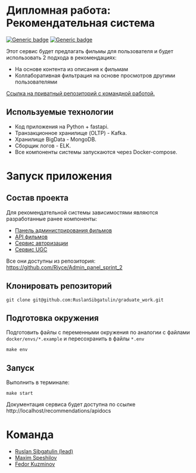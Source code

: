 # Дипломная работа: Рекомендательная система
[![Generic badge](https://img.shields.io/badge/Changelog-<COLOR>.svg)](./CHANGELOG.md)
[![Generic badge](https://img.shields.io/badge/Our-Team-<COLOR>.svg)](#команда)


Этот сервис будет предлагать фильмы для пользователя и будет использовать 2 подхода в рекомендациях:
- На основе контента из описания к фильмам
- Коллаборативная фильтрация на основе просмотров другими пользователями 


[Ссылка на приватный репозиторий с командной работой.](https://github.com/RuslanSibgatulin/graduate_work)


## Используемые технологии
- Код приложения на Python + fastapi.
- Транзакционное хранилище (OLTP) - Kafka.
- Хранилище BigData - MongoDB.
- Сборщик логов - ELK.
- Все компоненты системы запускаются через Docker-compose.

# Запуск приложения
## Состав проекта
Для рекомендательной системы зависимостями являются разработанные ранее компоненты:

- [Панель администрирования фильмов](http://localhost/admin)
- [API фильмов](http://localhost/api/apidocs)
- [Сервис авторизации](http://localhost/auth/apidocs/)
- [Сервис UGC](http://localhost/ugc/apidocs)

Все они доступны из репозитория: https://github.com/Riyce/Admin_panel_sprint_2


## Клонировать репозиторий
    git clone git@github.com:RuslanSibgatulin/graduate_work.git

## Подготовка окружения

Подготовить файлы с переменными окружения по аналогии с файлами `docker/envs/*.example` и пересохранить в файлы `*.env`
    
    make env


## Запуск
Выполнить в терминале:

    make start

Документация сервиса будет доступна по ссылке http://localhost/recommendations/apidocs

# Команда
- [Ruslan Sibgatulin (lead)](https://github.com/RuslanSibgatulin)
- [Maxim Speshilov](https://github.com/paaanic)
- [Fedor Kuzminov](https://github.com/Riyce)